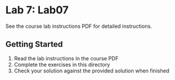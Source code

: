 # Lab 7: Lab07

See the course lab instructions PDF for detailed instructions.

## Getting Started

1. Read the lab instructions in the course PDF
2. Complete the exercises in this directory
3. Check your solution against the provided solution when finished
